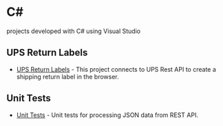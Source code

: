 # C#
projects developed with C# using Visual Studio

## UPS Return Labels

* [UPS Return Labels](/ShipCarriers) - This project connects to UPS Rest API to create a shipping return label in the browser.

## Unit Tests

* [Unit Tests](/c-sharp/unittests) - Unit tests for processing JSON data from REST API.
